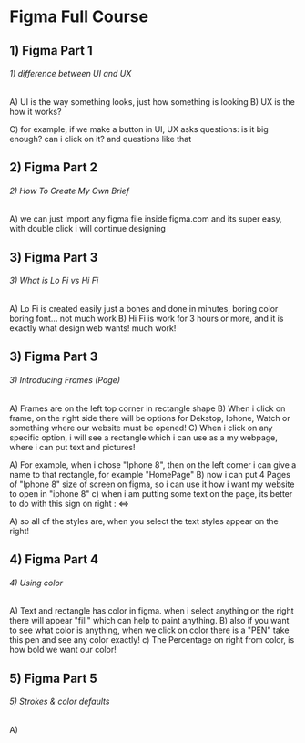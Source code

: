 # Figma Full Course

##  1) Figma Part 1
###### 1) difference between UI and UX
A) UI is the way something looks, just how something is looking
B) UX is the how it works?

C) for example, if we make a button in UI, UX asks questions: is it big enough? can i click on it? and questions like that


##  2) Figma Part 2
###### 2) How To Create My Own Brief
A) we can just import any figma file inside figma.com and its super easy, with double click i will continue designing 

##  3) Figma Part 3
###### 3) What is Lo Fi vs Hi Fi

A) Lo Fi is created easily just a bones and done in minutes, boring color boring font... not much work
B) Hi Fi is work for 3 hours or more, and it is exactly what design web wants! much work!


##  3) Figma Part 3
###### 3) Introducing Frames (Page)
A) Frames are on the left top corner in rectangle shape
B) When i click on frame, on the right side there will be options for Dekstop, Iphone, Watch or something where our website must be opened!
C) When i click on any specific option, i will see a rectangle which i can use as a my webpage, where i can put text and pictures!

A) For example, when i chose "Iphone 8", then on the left corner i can give a name to that rectangle, for example "HomePage"
B) now i can put 4 Pages of "Iphone 8" size of screen on figma, so i can use it how i want my website to open in "iphone 8"
c) when i am putting some text on the page, its better to do with this sign on right : ⇔

A) so all of the styles are, when you select the text styles appear on the right!


##  4) Figma Part 4
###### 4) Using color

A) Text and rectangle has color in figma. when i select anything on the right there will appear "fill" which can help to paint anything.
B) also if you want to see what color is anything, when we click on color there is a "PEN" take this pen and see any color exactly!
c) The Percentage on right from color, is how bold we want our color!

##  5) Figma Part 5
###### 5) Strokes & color defaults

A)